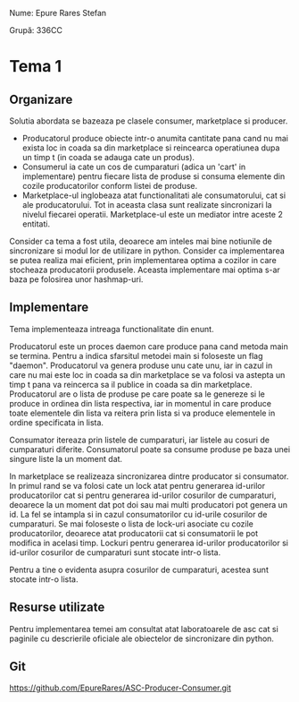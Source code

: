 Nume: Epure Rares Stefan 

Grupă: 336CC

# Tema 1 

Organizare
-

Solutia abordata se bazeaza pe clasele consumer, marketplace si producer.
* Producatorul produce obiecte intr-o anumita cantitate pana cand nu mai exista loc in coada sa 
din marketplace si reincearca operatiunea dupa un timp t (in coada se adauga cate un produs).
* Consumerul ia cate un cos de cumparaturi (adica un 'cart' in implementare) pentru fiecare lista
de produse si consuma elemente din cozile producatorilor conform listei de produse.
* Marketplace-ul inglobeaza atat functionalitati ale consumatorului, cat si ale producatorului.
Tot in aceasta clasa sunt realizate sincronizari la nivelul fiecarei operatii. Marketplace-ul
este un mediator intre aceste 2 entitati.

Consider ca tema a fost utila, deoarece am inteles mai bine notiunile de sincronizare si 
modul lor de utilizare in python.
Consider ca implementarea se putea realiza mai eficient, prin implementarea optima
a cozilor in care stocheaza producatorii produsele. Aceasta implementare mai optima
s-ar baza pe folosirea unor hashmap-uri.

Implementare
-

Tema implementeaza intreaga functionalitate din enunt.

Producatorul este un proces daemon care produce pana cand metoda main se termina. Pentru a indica sfarsitul metodei main si foloseste un flag "daemon". Producatorul va genera produse unu cate unu, iar in cazul in care nu mai este loc in coada sa din marketplace se va folosi va astepta un timp t pana va reincerca sa il publice in coada sa din marketplace. Producatorul are o lista de produse pe care poate sa le genereze si le produce in ordinea din lista respectiva, iar in momentul in care produce toate elementele din lista va reitera prin lista si va produce elementele in ordine specificata in lista.

Consumator itereaza prin listele de cumparaturi, iar listele au cosuri de cumparaturi diferite. Consumatorul poate sa consume produse pe baza unei singure liste la un moment dat.

In marketplace se realizeaza sincronizarea dintre producator si consumator. In primul rand se va folosi cate un lock atat pentru generarea id-urilor producatorilor cat si pentru generarea id-urilor cosurilor de cumparaturi, deoarece la un moment dat pot doi sau mai multi producatori pot genera un id. La fel se intampla si in cazul consumatorilor cu id-urile cosurilor de cumparaturi. Se mai foloseste o lista de lock-uri asociate cu cozile producatorilor, deoarece atat producatorii cat si consumatorii le pot modifica in acelasi timp.
Lockuri pentru generarea id-urilor producatorilor si id-urilor cosurilor de cumparaturi sunt stocate intr-o lista.

Pentru a tine o evidenta asupra cosurilor de cumparaturi, acestea sunt stocate intr-o lista.

Resurse utilizate
-
Pentru implementarea temei am consultat atat laboratoarele de asc cat si paginile cu descrierile
oficiale ale obiectelor de sincronizare din python.

Git
-
https://github.com/EpureRares/ASC-Producer-Consumer.git